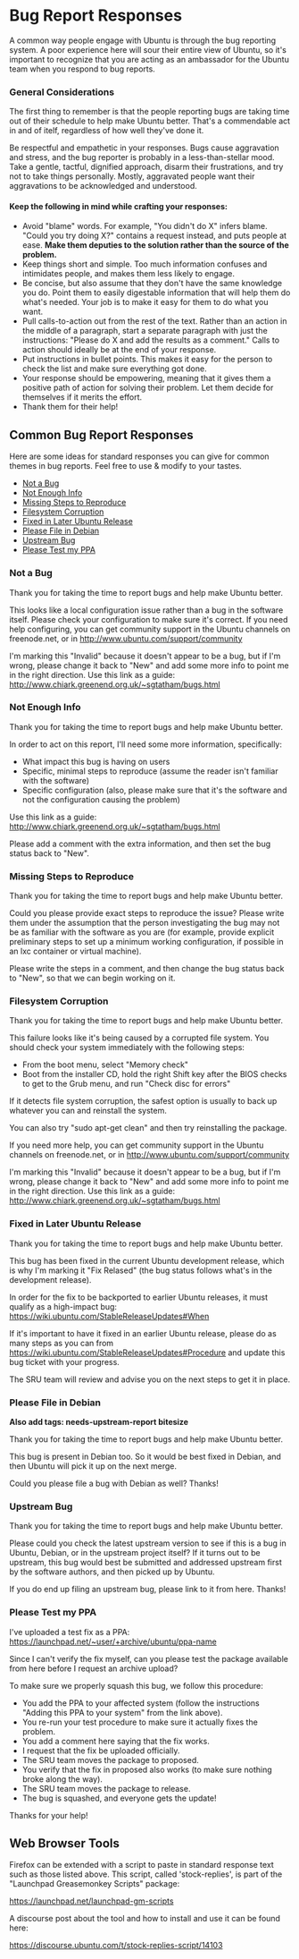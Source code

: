 Bug Report Responses
====================

A common way people engage with Ubuntu is through the bug reporting system. A poor experience here will sour their entire view of Ubuntu, so it's important to recognize that you are acting as an ambassador for the Ubuntu team when you respond to bug reports.


### General Considerations

The first thing to remember is that the people reporting bugs are taking time out of their schedule to help make Ubuntu better. That's a commendable act in and of itelf, regardless of how well they've done it.

Be respectful and empathetic in your responses. Bugs cause aggravation and stress, and the bug reporter is probably in a less-than-stellar mood. Take a gentle, tactful, dignified approach, disarm their frustrations, and try not to take things personally. Mostly, aggravated people want their aggravations to be acknowledged and understood.


#### Keep the following in mind while crafting your responses:

 * Avoid "blame" words. For example, "You didn't do X" infers blame. "Could you try doing X?" contains a request instead, and puts people at ease. **Make them deputies to the solution rather than the source of the problem.**
 * Keep things short and simple. Too much information confuses and intimidates people, and makes them less likely to engage.
 * Be concise, but also assume that they don't have the same knowledge you do. Point them to easily digestable information that will help them do what's needed. Your job is to make it easy for them to do what you want.
 * Pull calls-to-action out from the rest of the text. Rather than an action in the middle of a paragraph, start a separate paragraph with just the instructions: "Please do X and add the results as a comment." Calls to action should ideally be at the end of your response.
 * Put instructions in bullet points. This makes it easy for the person to check the list and make sure everything got done.
 * Your response should be empowering, meaning that it gives them a positive path of action for solving their problem. Let them decide for themselves if it merits the effort.
 * Thank them for their help!



Common Bug Report Responses
---------------------------

Here are some ideas for standard responses you can give for common themes in bug reports. Feel free to use & modify to your tastes.

* [Not a Bug](#not-a-bug)
* [Not Enough Info](#not-enough-info)
* [Missing Steps to Reproduce](#missing-steps-to-reproduce)
* [Filesystem Corruption](#filesystem-corruption)
* [Fixed in Later Ubuntu Release](#fixed-in-later-ubuntu-release)
* [Please File in Debian](#please-file-in-debian)
* [Upstream Bug](#upstream-bug)
* [Please Test my PPA](#please-test-my-ppa)


### Not a Bug

Thank you for taking the time to report bugs and help make Ubuntu better.

This looks like a local configuration issue rather than a bug in the software itself. Please check your configuration to make sure it's correct. If you need help configuring, you can get community support in the Ubuntu channels on freenode.net, or in http://www.ubuntu.com/support/community

I'm marking this "Invalid" because it doesn't appear to be a bug, but if I'm wrong, please change it back to "New" and add some more info to point me in the right direction. Use this link as a guide: http://www.chiark.greenend.org.uk/~sgtatham/bugs.html


### Not Enough Info

Thank you for taking the time to report bugs and help make Ubuntu better.

In order to act on this report, I'll need some more information, specifically:

 * What impact this bug is having on users
 * Specific, minimal steps to reproduce (assume the reader isn't familiar with the software)
 * Specific configuration (also, please make sure that it's the software and not the configuration causing the problem)

Use this link as a guide: http://www.chiark.greenend.org.uk/~sgtatham/bugs.html

Please add a comment with the extra information, and then set the bug status back to "New".


### Missing Steps to Reproduce

Thank you for taking the time to report bugs and help make Ubuntu better.

Could you please provide exact steps to reproduce the issue? Please write them under the assumption that the person investigating the bug may not be as familiar with the software as you are (for example, provide explicit preliminary steps to set up a minimum working configuration, if possible in an lxc container or virtual machine).

Please write the steps in a comment, and then change the bug status back to "New", so that we can begin working on it.


### Filesystem Corruption

Thank you for taking the time to report bugs and help make Ubuntu better.

This failure looks like it's being caused by a corrupted file system. You should check your system immediately with the following steps:

 * From the boot menu, select "Memory check"
 * Boot from the installer CD, hold the right Shift key after the BIOS checks to get to the Grub menu, and run "Check disc for errors"

If it detects file system corruption, the safest option is usually to back up whatever you can and reinstall the system.

You can also try "sudo apt-get clean" and then try reinstalling the package.

If you need more help, you can get community support in the Ubuntu channels on freenode.net, or in http://www.ubuntu.com/support/community

I'm marking this "Invalid" because it doesn't appear to be a bug, but if I'm wrong, please change it back to "New" and add some more info to point me in the right direction. Use this link as a guide: http://www.chiark.greenend.org.uk/~sgtatham/bugs.html


### Fixed in Later Ubuntu Release

Thank you for taking the time to report bugs and help make Ubuntu better.

This bug has been fixed in the current Ubuntu development release, which is why I'm marking it "Fix Relased" (the bug status follows what's in the development release).

In order for the fix to be backported to earlier Ubuntu releases, it must qualify as a high-impact bug: https://wiki.ubuntu.com/StableReleaseUpdates#When

If it's important to have it fixed in an earlier Ubuntu release, please do as many steps as you can from https://wiki.ubuntu.com/StableReleaseUpdates#Procedure and update this bug ticket with your progress.

The SRU team will review and advise you on the next steps to get it in place.


### Please File in Debian

**Also add tags: needs-upstream-report bitesize**

Thank you for taking the time to report bugs and help make Ubuntu better.

This bug is present in Debian too. So it would be best fixed in Debian, and then Ubuntu will pick it up on the next merge.

Could you please file a bug with Debian as well? Thanks!


### Upstream Bug

Thank you for taking the time to report bugs and help make Ubuntu better.

Please could you check the latest upstream version to see if this is a bug in Ubuntu, Debian, or in the upstream project itself? If it turns out to be upstream, this bug would best be submitted and addressed upstream first by the software authors, and then picked up by Ubuntu.

If you do end up filing an upstream bug, please link to it from here. Thanks!


### Please Test my PPA

I've uploaded a test fix as a PPA: https://launchpad.net/~user/+archive/ubuntu/ppa-name

Since I can't verify the fix myself, can you please test the package available from here before I request an archive upload?

To make sure we properly squash this bug, we follow this procedure:

 * You add the PPA to your affected system (follow the instructions "Adding this PPA to your system" from the link above).
 * You re-run your test procedure to make sure it actually fixes the problem.
 * You add a comment here saying that the fix works.
 * I request that the fix be uploaded officially.
 * The SRU team moves the package to proposed.
 * You verify that the fix in proposed also works (to make sure nothing broke along the way).
 * The SRU team moves the package to release.
 * The bug is squashed, and everyone gets the update!

Thanks for your help!


Web Browser Tools
-----------------

Firefox can be extended with a script to paste in standard response text such as those listed above.  This script, called 'stock-replies', is part of the "Launchpad Greasemonkey Scripts" package:

  https://launchpad.net/launchpad-gm-scripts

A discourse post about the tool and how to install and use it can be found here:

  https://discourse.ubuntu.com/t/stock-replies-script/14103
